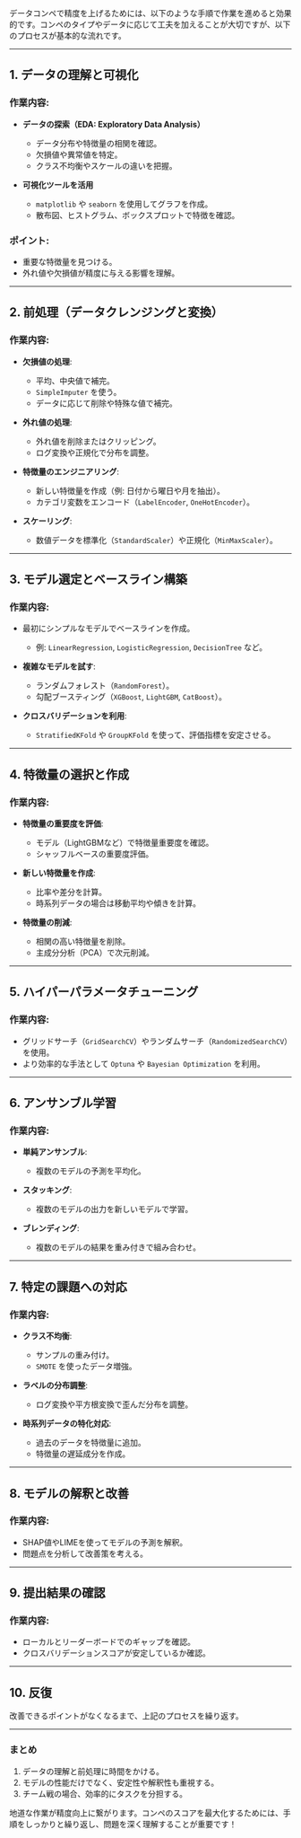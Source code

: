データコンペで精度を上げるためには、以下のような手順で作業を進めると効果的です。コンペのタイプやデータに応じて工夫を加えることが大切ですが、以下のプロセスが基本的な流れです。

---

## 1. **データの理解と可視化**
### 作業内容:
- **データの探索（EDA: Exploratory Data Analysis）**
  - データ分布や特徴量の相関を確認。
  - 欠損値や異常値を特定。
  - クラス不均衡やスケールの違いを把握。
  
- **可視化ツールを活用**
  - `matplotlib` や `seaborn` を使用してグラフを作成。
  - 散布図、ヒストグラム、ボックスプロットで特徴を確認。

### ポイント:
- 重要な特徴量を見つける。
- 外れ値や欠損値が精度に与える影響を理解。

---

## 2. **前処理（データクレンジングと変換）**
### 作業内容:
- **欠損値の処理**:
  - 平均、中央値で補完。
  - `SimpleImputer` を使う。
  - データに応じて削除や特殊な値で補完。

- **外れ値の処理**:
  - 外れ値を削除またはクリッピング。
  - ログ変換や正規化で分布を調整。

- **特徴量のエンジニアリング**:
  - 新しい特徴量を作成（例: 日付から曜日や月を抽出）。
  - カテゴリ変数をエンコード（`LabelEncoder`, `OneHotEncoder`）。

- **スケーリング**:
  - 数値データを標準化（`StandardScaler`）や正規化（`MinMaxScaler`）。

---

## 3. **モデル選定とベースライン構築**
### 作業内容:
- 最初にシンプルなモデルでベースラインを作成。
  - 例: `LinearRegression`, `LogisticRegression`, `DecisionTree` など。

- **複雑なモデルを試す**:
  - ランダムフォレスト（`RandomForest`）。
  - 勾配ブースティング（`XGBoost`, `LightGBM`, `CatBoost`）。

- **クロスバリデーションを利用**:
  - `StratifiedKFold` や `GroupKFold` を使って、評価指標を安定させる。

---

## 4. **特徴量の選択と作成**
### 作業内容:
- **特徴量の重要度を評価**:
  - モデル（LightGBMなど）で特徴量重要度を確認。
  - シャッフルベースの重要度評価。

- **新しい特徴量を作成**:
  - 比率や差分を計算。
  - 時系列データの場合は移動平均や傾きを計算。

- **特徴量の削減**:
  - 相関の高い特徴量を削除。
  - 主成分分析（PCA）で次元削減。

---

## 5. **ハイパーパラメータチューニング**
### 作業内容:
- グリッドサーチ（`GridSearchCV`）やランダムサーチ（`RandomizedSearchCV`）を使用。
- より効率的な手法として `Optuna` や `Bayesian Optimization` を利用。

---

## 6. **アンサンブル学習**
### 作業内容:
- **単純アンサンブル**:
  - 複数のモデルの予測を平均化。

- **スタッキング**:
  - 複数のモデルの出力を新しいモデルで学習。

- **ブレンディング**:
  - 複数のモデルの結果を重み付きで組み合わせ。

---

## 7. **特定の課題への対応**
### 作業内容:
- **クラス不均衡**:
  - サンプルの重み付け。
  - `SMOTE` を使ったデータ増強。

- **ラベルの分布調整**:
  - ログ変換や平方根変換で歪んだ分布を調整。

- **時系列データの特化対応**:
  - 過去のデータを特徴量に追加。
  - 特徴量の遅延成分を作成。

---

## 8. **モデルの解釈と改善**
### 作業内容:
- SHAP値やLIMEを使ってモデルの予測を解釈。
- 問題点を分析して改善策を考える。

---

## 9. **提出結果の確認**
### 作業内容:
- ローカルとリーダーボードでのギャップを確認。
- クロスバリデーションスコアが安定しているか確認。

---

## 10. **反復**
改善できるポイントがなくなるまで、上記のプロセスを繰り返す。

---

### **まとめ**
1. データの理解と前処理に時間をかける。
2. モデルの性能だけでなく、安定性や解釈性も重視する。
3. チーム戦の場合、効率的にタスクを分担する。

地道な作業が精度向上に繋がります。コンペのスコアを最大化するためには、手順をしっかりと繰り返し、問題を深く理解することが重要です！